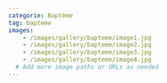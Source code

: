 ```yaml
---
categorie: Baptème
tag: bapteme
images:
    - /images/gallery/bapteme/image1.jpg
    - /images/gallery/bapteme/image2.jpg
    - /images/gallery/bapteme/image3.jpg
    - /images/gallery/bapteme/image4.jpg
  # Add more image paths or URLs as needed
---
```

